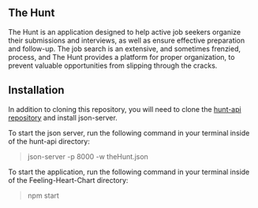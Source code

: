 ## The Hunt

The Hunt is an application designed to help active job seekers organize their submissions and interviews, as well as ensure effective preparation and follow-up. The job search is an extensive, and sometimes frenzied, process, and The Hunt provides a platform for proper organization, to prevent valuable opportunities from slipping through the cracks.

## Installation

In addition to cloning this repository, you will need to clone the [hunt-api repository](https://github.com/CrystalElseyNSS/hunt-api) and install json-server.

To start the json server, run the following command in your terminal inside of the hunt-api directory:

> json-server -p 8000 -w theHunt.json

To start the application, run the following command in your terminal inside of the Feeling-Heart-Chart directory:

> npm start
